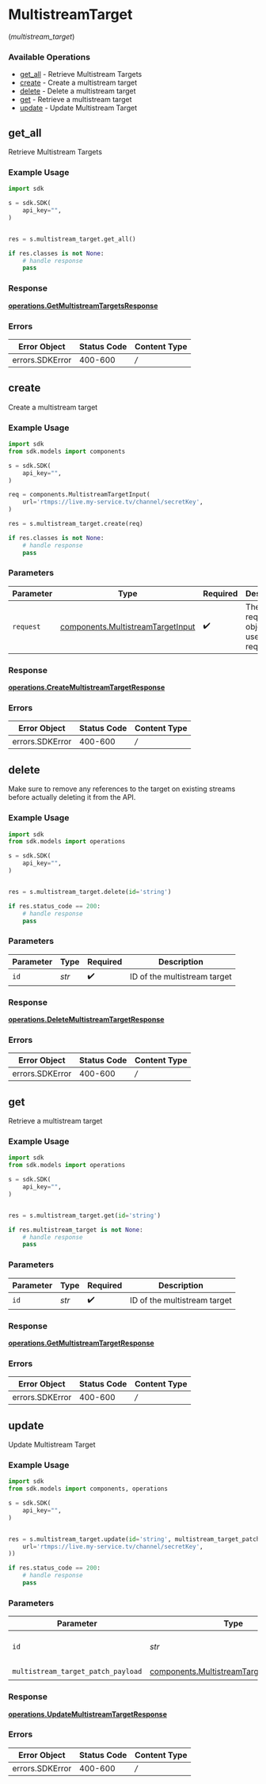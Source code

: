 # MultistreamTarget
(*multistream_target*)

### Available Operations

* [get_all](#get_all) - Retrieve Multistream Targets
* [create](#create) - Create a multistream target
* [delete](#delete) - Delete a multistream target
* [get](#get) - Retrieve a multistream target
* [update](#update) - Update Multistream Target

## get_all

Retrieve Multistream Targets

### Example Usage

```python
import sdk

s = sdk.SDK(
    api_key="",
)


res = s.multistream_target.get_all()

if res.classes is not None:
    # handle response
    pass
```


### Response

**[operations.GetMultistreamTargetsResponse](../../models/operations/getmultistreamtargetsresponse.md)**
### Errors

| Error Object    | Status Code     | Content Type    |
| --------------- | --------------- | --------------- |
| errors.SDKError | 400-600         | */*             |

## create

Create a multistream target

### Example Usage

```python
import sdk
from sdk.models import components

s = sdk.SDK(
    api_key="",
)

req = components.MultistreamTargetInput(
    url='rtmps://live.my-service.tv/channel/secretKey',
)

res = s.multistream_target.create(req)

if res.classes is not None:
    # handle response
    pass
```

### Parameters

| Parameter                                                                              | Type                                                                                   | Required                                                                               | Description                                                                            |
| -------------------------------------------------------------------------------------- | -------------------------------------------------------------------------------------- | -------------------------------------------------------------------------------------- | -------------------------------------------------------------------------------------- |
| `request`                                                                              | [components.MultistreamTargetInput](../../models/components/multistreamtargetinput.md) | :heavy_check_mark:                                                                     | The request object to use for the request.                                             |


### Response

**[operations.CreateMultistreamTargetResponse](../../models/operations/createmultistreamtargetresponse.md)**
### Errors

| Error Object    | Status Code     | Content Type    |
| --------------- | --------------- | --------------- |
| errors.SDKError | 400-600         | */*             |

## delete

Make sure to remove any references to the target on existing
streams before actually deleting it from the API.


### Example Usage

```python
import sdk
from sdk.models import operations

s = sdk.SDK(
    api_key="",
)


res = s.multistream_target.delete(id='string')

if res.status_code == 200:
    # handle response
    pass
```

### Parameters

| Parameter                    | Type                         | Required                     | Description                  |
| ---------------------------- | ---------------------------- | ---------------------------- | ---------------------------- |
| `id`                         | *str*                        | :heavy_check_mark:           | ID of the multistream target |


### Response

**[operations.DeleteMultistreamTargetResponse](../../models/operations/deletemultistreamtargetresponse.md)**
### Errors

| Error Object    | Status Code     | Content Type    |
| --------------- | --------------- | --------------- |
| errors.SDKError | 400-600         | */*             |

## get

Retrieve a multistream target

### Example Usage

```python
import sdk
from sdk.models import operations

s = sdk.SDK(
    api_key="",
)


res = s.multistream_target.get(id='string')

if res.multistream_target is not None:
    # handle response
    pass
```

### Parameters

| Parameter                    | Type                         | Required                     | Description                  |
| ---------------------------- | ---------------------------- | ---------------------------- | ---------------------------- |
| `id`                         | *str*                        | :heavy_check_mark:           | ID of the multistream target |


### Response

**[operations.GetMultistreamTargetResponse](../../models/operations/getmultistreamtargetresponse.md)**
### Errors

| Error Object    | Status Code     | Content Type    |
| --------------- | --------------- | --------------- |
| errors.SDKError | 400-600         | */*             |

## update

Update Multistream Target

### Example Usage

```python
import sdk
from sdk.models import components, operations

s = sdk.SDK(
    api_key="",
)


res = s.multistream_target.update(id='string', multistream_target_patch_payload=components.MultistreamTargetPatchPayload(
    url='rtmps://live.my-service.tv/channel/secretKey',
))

if res.status_code == 200:
    # handle response
    pass
```

### Parameters

| Parameter                                                                                            | Type                                                                                                 | Required                                                                                             | Description                                                                                          |
| ---------------------------------------------------------------------------------------------------- | ---------------------------------------------------------------------------------------------------- | ---------------------------------------------------------------------------------------------------- | ---------------------------------------------------------------------------------------------------- |
| `id`                                                                                                 | *str*                                                                                                | :heavy_check_mark:                                                                                   | ID of the multistream target                                                                         |
| `multistream_target_patch_payload`                                                                   | [components.MultistreamTargetPatchPayload](../../models/components/multistreamtargetpatchpayload.md) | :heavy_check_mark:                                                                                   | N/A                                                                                                  |


### Response

**[operations.UpdateMultistreamTargetResponse](../../models/operations/updatemultistreamtargetresponse.md)**
### Errors

| Error Object    | Status Code     | Content Type    |
| --------------- | --------------- | --------------- |
| errors.SDKError | 400-600         | */*             |
